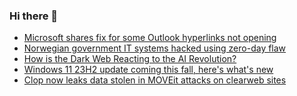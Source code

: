 ### Hi there 👋

<!--START_SECTION:feed-->
* [Microsoft shares fix for some Outlook hyperlinks not opening](https://www.bleepingcomputer.com/news/microsoft/microsoft-shares-fix-for-some-outlook-hyperlinks-not-opening/)
* [Norwegian government IT systems hacked using zero-day flaw](https://www.bleepingcomputer.com/news/security/norwegian-government-it-systems-hacked-using-zero-day-flaw/)
* [How is the Dark Web Reacting to the AI Revolution?](https://www.bleepingcomputer.com/news/security/how-is-the-dark-web-reacting-to-the-ai-revolution/)
* [Windows 11 23H2 update coming this fall, here's what's new](https://www.bleepingcomputer.com/news/microsoft/windows-11-23h2-update-coming-this-fall-heres-whats-new/)
* [Clop now leaks data stolen in MOVEit attacks on clearweb sites](https://www.bleepingcomputer.com/news/security/clop-now-leaks-data-stolen-in-moveit-attacks-on-clearweb-sites/)
<!--END_SECTION:feed-->

<!--
**frankenk/frankenk** is a ✨ _special_ ✨ repository because its `README.md` (this file) appears on your GitHub profile.

Here are some ideas to get you started:

- 🔭 I’m currently working on ...
- 🌱 I’m currently learning ...
- 👯 I’m looking to collaborate on ...
- 🤔 I’m looking for help with ...
- 💬 Ask me about ...
- 📫 How to reach me: ...
- 😄 Pronouns: ...
- ⚡ Fun fact: ...
-->



